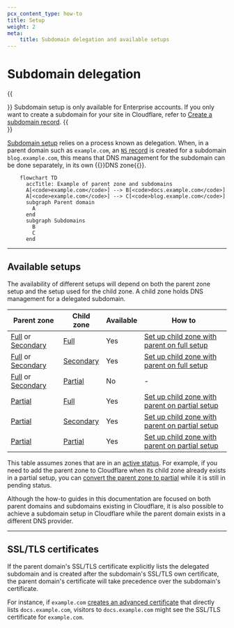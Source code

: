 ```yaml
---
pcx_content_type: how-to
title: Setup
weight: 2
meta:
    title: Subdomain delegation and available setups
---
```


# Subdomain delegation

{{<Aside type="warning">}}
Subdomain setup is only available for Enterprise accounts. If you only want to create a subdomain for your site in Cloudflare, refer to [Create a subdomain record](/dns/manage-dns-records/how-to/create-subdomain/).
{{</Aside>}}

[Subdomain setup](/dns/zone-setups/subdomain-setup/) relies on a process known as delegation. When, in a parent domain such as `example.com`, an [`NS` record](https://www.cloudflare.com/learning/dns/dns-records/dns-ns-record/) is created for a subdomain `blog.example.com`, this means that DNS management for the subdomain can be done separately, in its own {{<glossary-tooltip term_id="DNS zone" link="/dns/concepts/#zone">}}DNS zone{{</glossary-tooltip>}}.


```mermaid
    flowchart TD
      accTitle: Example of parent zone and subdomains
      A[<code>example.com</code>] --> B[<code>docs.example.com</code>]
      A[<code>example.com</code>] --> C[<code>blog.example.com</code>]
      subgraph Parent domain
        A
      end
      subgraph Subdomains
        B
        C
      end

```

---

## Available setups

The availability of different setups will depend on both the parent zone setup and the setup used for the child zone. A child zone holds DNS management for a delegated subdomain.

| Parent zone | Child zone | Available | How to
| --- | --- | --- | --- |
| [Full](/dns/zone-setups/full-setup/) or [Secondary](/dns/zone-setups/zone-transfers/cloudflare-as-secondary/) | [Full](/dns/zone-setups/full-setup/) | Yes | [Set up child zone with parent on full setup](/dns/zone-setups/subdomain-setup/setup/parent-on-full/) |
| [Full](/dns/zone-setups/full-setup/) or [Secondary](/dns/zone-setups/zone-transfers/cloudflare-as-secondary/) | [Secondary](/dns/zone-setups/zone-transfers/cloudflare-as-secondary/) | Yes | [Set up child zone with parent on full setup](/dns/zone-setups/subdomain-setup/setup/parent-on-full/) |
| [Full](/dns/zone-setups/full-setup/) or [Secondary](/dns/zone-setups/zone-transfers/cloudflare-as-secondary/) | [Partial](/dns/zone-setups/partial-setup/) | No | - |
| [Partial](/dns/zone-setups/partial-setup/) | [Full](/dns/zone-setups/full-setup/) | Yes | [Set up child zone with parent on partial setup](/dns/zone-setups/subdomain-setup/setup/parent-on-partial/) |
| [Partial](/dns/zone-setups/partial-setup/) | [Secondary](/dns/zone-setups/zone-transfers/cloudflare-as-secondary/) | Yes | [Set up child zone with parent on partial setup](/dns/zone-setups/subdomain-setup/setup/parent-on-partial/) |
| [Partial](/dns/zone-setups/partial-setup/) | [Partial](/dns/zone-setups/partial-setup/) | Yes | [Set up child zone with parent on partial setup](/dns/zone-setups/subdomain-setup/setup/parent-on-partial/) |

This table assumes zones that are in an [active status](/dns/zone-setups/reference/domain-status/). For example, if you need to add the parent zone to Cloudflare when its child zone already exists in a partial setup, you can [convert the parent zone to partial](/dns/zone-setups/partial-setup/setup/#add-your-domain-to-cloudflare) while it is still in pending status.

Although the how-to guides in this documentation are focused on both parent domains and subdomains existing in Cloudflare, it is also possible to achieve a subdomain setup in Cloudflare while the parent domain exists in a different DNS provider.

---

## SSL/TLS certificates

If the parent domain's SSL/TLS certificate explicitly lists the delegated subdomain and is created after the subdomain's SSL/TLS own certificate, the parent domain's certificate will take precedence over the subdomain's certificate.

For instance, if `example.com` [creates an advanced certificate](/ssl/edge-certificates/advanced-certificate-manager/manage-certificates/) that directly lists `docs.example.com`, visitors to `docs.example.com` might see the SSL/TLS certificate for `example.com`.